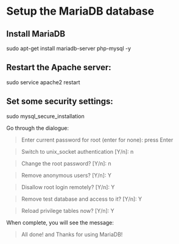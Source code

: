 # Setup the MariaDB database

## Install MariaDB

sudo apt-get install mariadb-server php-mysql -y

## Restart the Apache server:

sudo service apache2 restart

## Set some security settings:

sudo mysql_secure_installation

Go through the dialogue:

> Enter current password for root (enter for none): press Enter

> Switch to unix_socket authentication [Y/n]: n

> Change the root password? [Y/n]: n

> Remove anonymous users? [Y/n]: Y

> Disallow root login remotely? [Y/n]: Y

> Remove test database and access to it? [Y/n]: Y

> Reload privilege tables now? [Y/n]: Y

When complete, you will see the message:

> All done! and Thanks for using MariaDB!
